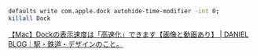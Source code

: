 ```sh
defaults write com.apple.dock autohide-time-modifier -int 0;
killall Dock
```
[【Mac】Dockの表示速度は「高速化」できます【画像と動画あり】 | DANIEL BLOG｜駅・鉄道・デザインのこと。](https://daniel-blog.com/mac/dock-appear-faster)